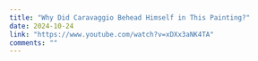 ```yaml
---
title: "Why Did Caravaggio Behead Himself in This Painting?"
date: 2024-10-24
link: "https://www.youtube.com/watch?v=xDXx3aNK4TA"
comments: ""
---
```


